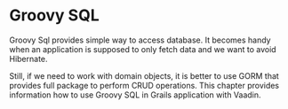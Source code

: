 # Groovy SQL

Groovy Sql provides simple way to access database. It becomes handy when an application is supposed to only fetch data and we want to avoid Hibernate.

Still, if we need to work with domain objects, it is better to use GORM that provides full package to perform CRUD operations. This chapter provides information how to use Groovy SQL in Grails application with Vaadin.
